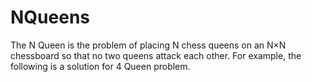 # NQueens
The N Queen is the problem of placing N chess queens on an N×N chessboard so that no two queens attack each other. For example, the following is a solution for 4 Queen problem.

